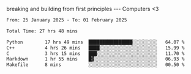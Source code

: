 breaking and building from first principles --- Computers <3

<!--START_SECTION:waka-->

```txt
From: 25 January 2025 - To: 01 February 2025

Total Time: 27 hrs 48 mins

Python        17 hrs 49 mins  ████████████████░░░░░░░░░   64.07 %
C++           4 hrs 26 mins   ████░░░░░░░░░░░░░░░░░░░░░   15.99 %
C             3 hrs 15 mins   ███░░░░░░░░░░░░░░░░░░░░░░   11.70 %
Markdown      1 hr 55 mins    █▓░░░░░░░░░░░░░░░░░░░░░░░   06.93 %
Makefile      8 mins          ░░░░░░░░░░░░░░░░░░░░░░░░░   00.50 %
```

<!--END_SECTION:waka-->
